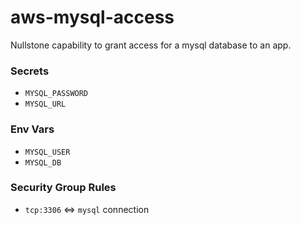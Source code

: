# aws-mysql-access

Nullstone capability to grant access for a mysql database to an app.

### Secrets

- `MYSQL_PASSWORD`
- `MYSQL_URL`

### Env Vars

- `MYSQL_USER`
- `MYSQL_DB`

### Security Group Rules

- `tcp:3306` <=> `mysql` connection
